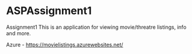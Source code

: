 # ASPAssignment1
Assignment1
This is an application for viewing movie/threatre listings, info and more.

Azure - https://movielistings.azurewebsites.net/
